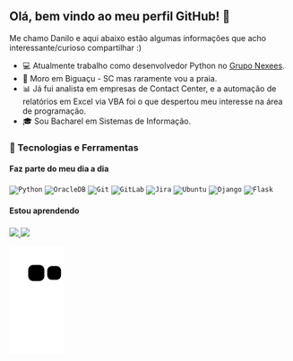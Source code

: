 <!--
### Hi there 👋


**danilo-aalmeida/danilo-aalmeida** is a ✨ _special_ ✨ repository because its `README.md` (this file) appears on your GitHub profile.

Here are some ideas to get you started:

- 🔭 I’m currently working on ...
- 🌱 I’m currently learning ...
- 👯 I’m looking to collaborate on ...
- 🤔 I’m looking for help with ...
- 💬 Ask me about ...
- 📫 How to reach me: ...
- 😄 Pronouns: ...
- ⚡ Fun fact: ...
-->

## Olá, bem vindo ao meu perfil GitHub! 👋

Me chamo Danilo e aqui abaixo estão algumas informações que acho interessante/curioso compartilhar :)

- :computer: Atualmente trabalho como desenvolvedor Python no [Grupo Nexees](https://www.gruponexxees.com/).
- :ocean: Moro em Biguaçu - SC mas raramente vou a praia.
- :bar_chart: Já fui analista em empresas de Contact Center, e a automação de relatórios em Excel via VBA foi o que despertou meu interesse na área de programação.
- :mortar_board: Sou Bacharel em Sistemas de Informação.


### :wrench: Tecnologias e Ferramentas

#### Faz parte do meu dia a dia

<code><img width="40px" src="https://cdn.jsdelivr.net/gh/devicons/devicon/icons/python/python-original.svg" title = "Python"/></code>
<code><img width="40px" src="https://cdn.jsdelivr.net/gh/devicons/devicon/icons/oracle/oracle-original.svg" title = "OracleDB"/></code>
<code><img width="40px" src="https://cdn.jsdelivr.net/gh/devicons/devicon/icons/git/git-original.svg" title = "Git"/></code>
<code><img width="40px" src="https://cdn.jsdelivr.net/gh/devicons/devicon/icons/gitlab/gitlab-original.svg" title = "GitLab"/></code>
<code><img width="40px" src="https://cdn.jsdelivr.net/gh/devicons/devicon/icons/jira/jira-original.svg" title = "Jira"/></code>
<code><img width="40px" src="https://cdn.jsdelivr.net/gh/devicons/devicon/icons/ubuntu/ubuntu-plain.svg" title = "Ubuntu"/></code>
<code><img width="40px" src="https://cdn.jsdelivr.net/gh/devicons/devicon/icons/django/django-plain.svg" title = "Django"/></code>
<code><img width="40px" src="https://cdn.jsdelivr.net/gh/devicons/devicon/icons/flask/flask-original-wordmark.svg" title = "Flask"/></code>

#### Estou aprendendo
<!--
<code><img width="40px" src="https://cdn.jsdelivr.net/gh/devicons/devicon/icons/django/django-original.svg" title = "Django"/></code>
<code><img width="40px" src="https://cdn.jsdelivr.net/gh/devicons/devicon/icons/flask/flask-original-wordmark.svg" title = "Flask"/></code>
-->
### 

<div>
<a href="https://github.com/danilo-aalmeida">
<img height="180em" src="https://github-readme-stats.vercel.app/api/top-langs/?username=danilo-aalmeida&layout=compact&langs_count=7&theme=tokyonight"/>
<img height="180em" src="https://github-readme-stats.vercel.app/api?username=danilo-aalmeida&show_icons=true&theme=tokyonight&include_all_commits=true&count_private=true"/>
</div>

![Snake animation](https://github.com/danilo-aalmeida/danilo-aalmeida/blob/output/github-contribution-grid-snake.svg)
